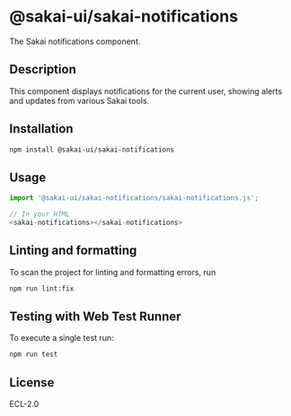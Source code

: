 # @sakai-ui/sakai-notifications

The Sakai notifications component.

## Description

This component displays notifications for the current user, showing alerts and updates from various Sakai tools.

## Installation

```bash
npm install @sakai-ui/sakai-notifications
```

## Usage

```javascript
import '@sakai-ui/sakai-notifications/sakai-notifications.js';

// In your HTML
<sakai-notifications></sakai-notifications>
```

## Linting and formatting

To scan the project for linting and formatting errors, run

```bash
npm run lint:fix
```

## Testing with Web Test Runner

To execute a single test run:

```bash
npm run test
```

## License

ECL-2.0

